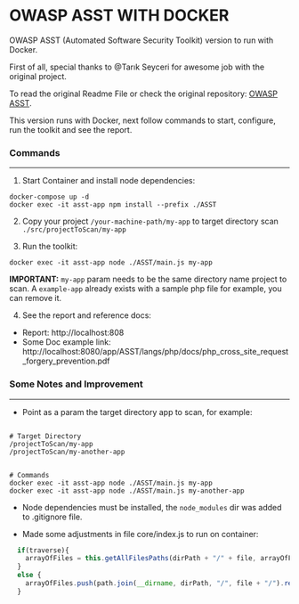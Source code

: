 # OWASP ASST WITH DOCKER
OWASP ASST (Automated Software Security Toolkit) version to run with Docker.

First of all, special thanks to @Tarık Seyceri for awesome job with the original project.

To read the original Readme File or check the original repository: [OWASP ASST](https://github.com/OWASP/ASST).

This version runs with Docker, next follow commands to start, configure, run the toolkit and see the report.

### Commands
------------

1. Start Container and install node dependencies:

```shell
docker-compose up -d
docker exec -it asst-app npm install --prefix ./ASST

```

2. Copy your project `/your-machine-path/my-app` to target directory scan `./src/projectToScan/my-app`


3. Run the toolkit:

```shell
docker exec -it asst-app node ./ASST/main.js my-app
```
**IMPORTANT:** `my-app` param needs to be the same directory name project to scan. A `example-app` already exists with a sample php file for example, you can remove it.

4. See the report and reference docs:
- Report: http://localhost:808
- Some Doc example link: http://localhost:8080/app/ASST/langs/php/docs/php_cross_site_request_forgery_prevention.pdf

### Some Notes and Improvement
------------------------------

- Point as a param the target directory app to scan, for example:

```shell

# Target Directory
/projectToScan/my-app
/projectToScan/my-another-app


# Commands
docker exec -it asst-app node ./ASST/main.js my-app
docker exec -it asst-app node ./ASST/main.js my-another-app

``` 

- Node dependencies must be installed, the `node_modules` dir was added to .gitignore file.


- Made some adjustments in file core/index.js to run on container:

```javascript
  if(traverse){
    arrayOfFiles = this.getAllFilesPaths(dirPath + "/" + file, arrayOfFiles, traverse, listOnlySpecificExtensions, extensions, ignoreFilesOrFolders);
  }
  else {
    arrayOfFiles.push(path.join(__dirname, dirPath, "/", file + "/").replace("\\"+config.THIS_PROJECT_FOLDER_NAME, "").replace("/"+config.THIS_PROJECT_FOLDER_NAME, ""));
  }
```

